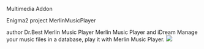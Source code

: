 Multimedia Addon 

Enigma2 project
MerlinMusicPlayer

author Dr.Best
Merlin Music Player
Merlin Music Player and iDream
Manage your music files in a database, play it with Merlin Music Player.
<img src="http://www.dreamboxupdate.com/preview/plugin_merlinmusicplayer.jpg">

